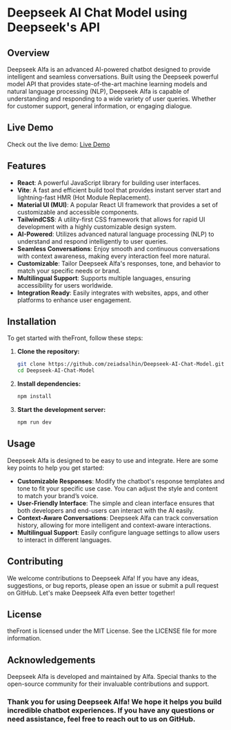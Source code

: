# Deepseek AI Chat Model using Deepseek's API 

## Overview
Deepseek Alfa is an advanced AI-powered chatbot designed to provide intelligent and seamless conversations. Built using the Deepseek powerful model API that provides state-of-the-art machine learning models and natural language processing (NLP), Deepseek Alfa is capable of understanding and responding to a wide variety of user queries. Whether for customer support, general information, or engaging dialogue.

## Live Demo
Check out the live demo: [Live Demo](https://deepseek-alfa.netlify.app)

## Features
- **React**: A powerful JavaScript library for building user interfaces.
- **Vite**: A fast and efficient build tool that provides instant server start and lightning-fast HMR (Hot Module Replacement).
- **Material UI (MUI)**: A popular React UI framework that provides a set of customizable and accessible components.
- **TailwindCSS**: A utility-first CSS framework that allows for rapid UI development with a highly customizable design system.
- **AI-Powered**: Utilizes advanced natural language processing (NLP) to understand and respond intelligently to user queries.
- **Seamless Conversations**: Enjoy smooth and continuous conversations with context awareness, making every interaction feel more natural.
- **Customizable**: Tailor Deepseek Alfa's responses, tone, and behavior to match your specific needs or brand.
- **Multilingual Support**: Supports multiple languages, ensuring accessibility for users worldwide.
- **Integration Ready**: Easily integrates with websites, apps, and other platforms to enhance user engagement.

## Installation
To get started with theFront, follow these steps:

1. **Clone the repository:**
   ```bash
   git clone https://github.com/zeiadsalhin/Deepseek-AI-Chat-Model.git
   cd Deepseek-AI-Chat-Model

2. **Install dependencies:**
   ```bash
   npm install

3. **Start the development server:**
   ```bash
   npm run dev


## Usage
Deepseek Alfa is designed to be easy to use and integrate. Here are some key points to help you get started:

- **Customizable Responses**: Modify the chatbot's response templates and tone to fit your specific use case. You can adjust the style and content to match your brand’s voice.
- **User-Friendly Interface**: The simple and clean interface ensures that both developers and end-users can interact with the AI easily.
- **Context-Aware Conversations**: Deepseek Alfa can track conversation history, allowing for more intelligent and context-aware interactions.
- **Multilingual Support**: Easily configure language settings to allow users to interact in different languages.

## Contributing
We welcome contributions to Deepseek Alfa! If you have any ideas, suggestions, or bug reports, please open an issue or submit a pull request on GitHub. Let's make Deepseek Alfa even better together!

## License
theFront is licensed under the MIT License. See the LICENSE file for more information.

## Acknowledgements
Deepseek Alfa is developed and maintained by Alfa. Special thanks to the open-source community for their invaluable contributions and support.

### Thank you for using Deepseek Alfa! We hope it helps you build incredible chatbot experiences. If you have any questions or need assistance, feel free to reach out to us on GitHub.